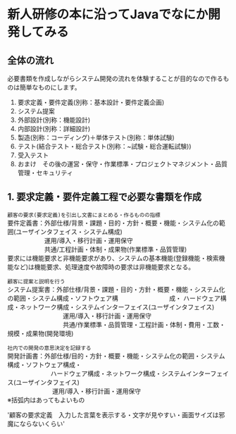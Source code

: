  # 新人研修の本に沿ってJavaでなにか開発してみる
 
  ## 全体の流れ
  
  必要書類を作成しながらシステム開発の流れを体験することが目的なので作るものは簡単なものにします。
  
  1. 要求定義・要件定義(別称：基本設計・要件定義企画)
  2. システム提案
  3. 外部設計(別称：機能設計)
  4. 内部設計(別称：詳細設計)
  5. 製造(別称：コーディング)＋単体テスト(別称：単体試験)
  6. テスト(結合テスト・総合テスト(別称：~試験・総合運転試験))
  7. 受入テスト
  8. おまけ　その後の運営・保守・作業標準・プロジェクトマネジメント・品質管理・セキュリティ
  
  ## 1. 要求定義・要件定義工程で必要な書類を作成
  
  `顧客の要求(要求定義)を引出し文書にまとめる・作るものの指標`<br>
  要件定義書：外部仕様/背景・課題・目的・方針・概要・機能・システム化の範囲(ユーザインタフェイス・システム構成)<br>
  　　　　　　運用/導入・移行計画・運用保守<br>
  　　　　　　共通/工程計画・体制・成果物(作業標準・品質管理)<br>
  要求には機能要求と非機能要求があり、システムの基本機能(登録機能・検索機能など)は機能要求、処理速度や故障時の要求は非機能要求となる。
   
   `顧客に提案と説明を行う`<br>
  システム提案書：外部仕様/背景・課題・目的・方針・概要・機能・システム化の範囲・システム構成・ソフトウェア構
  　　　　　　　　成・ ハードウェア構成・ネットワーク構成・システムインターフェイス(ユーザインタフェイス)<br>
　　　　　　　　　運用/導入・移行計画・運用保守<br> 
　　　　　　　　　共通/作業標準・品質管理・工程計画・体制・費用・工数・規模・成果物(開発環境)<br>
           
  `社内での開発の意思決定を記録する`<br>
  開発計画書：外部仕様/目的・方針・概要・機能・システム化の範囲・システム構成・ソフトウェア構成・<br>
　　　　　　　ハードウェア構成・ネットワーク構成・システムインターフェイス(ユーザインタフェイス)<br>
 　　　　　　　 運用/導入・移行計画・運用保守<br> 
  ※括弧内はあってもよいもの
  
  '顧客の要求定義　入力した言葉を表示する・文字が見やすい・画面サイズは邪魔にならないくらい'
  
  
  
  
  
  
              
